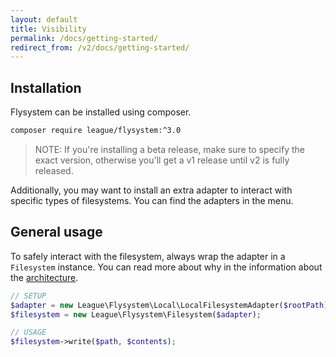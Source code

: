```yaml
---
layout: default
title: Visibility
permalink: /docs/getting-started/
redirect_from: /v2/docs/getting-started/
---
```


## Installation

Flysystem can be installed using composer.

```bash
composer require league/flysystem:^3.0
```

> NOTE: If you're installing a beta release, make sure to specify the
> exact version, otherwise you'll get a v1 release until v2 is fully released.

Additionally, you may want to install an extra adapter to interact with specific
types of filesystems. You can find the adapters in the menu.

## General usage

To safely interact with the filesystem, always wrap the adapter
in a `Filesystem` instance. You can read more about why in the
information about the [architecture](/docs/architecture/).

```php
// SETUP
$adapter = new League\Flysystem\Local\LocalFilesystemAdapter($rootPath);
$filesystem = new League\Flysystem\Filesystem($adapter);

// USAGE
$filesystem->write($path, $contents);
```


